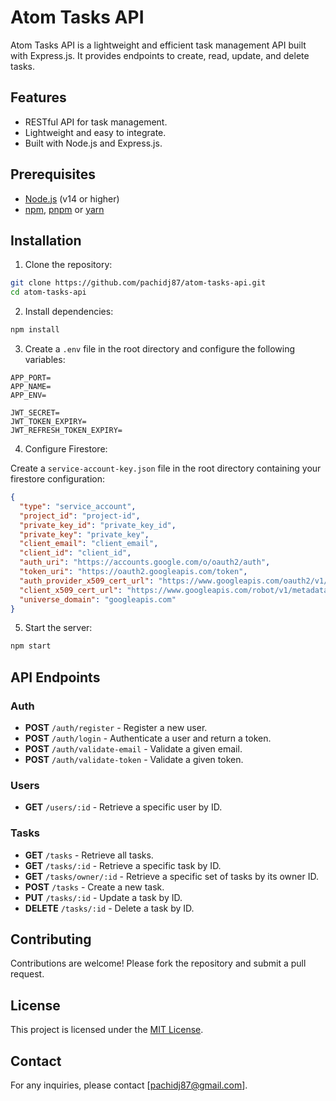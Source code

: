 # Atom Tasks API

Atom Tasks API is a lightweight and efficient task management API built with Express.js. It provides endpoints to create, read, update, and delete tasks.

## Features

- RESTful API for task management.
- Lightweight and easy to integrate.
- Built with Node.js and Express.js.

## Prerequisites

- [Node.js](https://nodejs.org/) (v14 or higher)
- [npm](https://www.npmjs.com/), [pnpm](https://pnpm.io/) or [yarn](https://yarnpkg.com/)

## Installation

1. Clone the repository:
  ```bash
  git clone https://github.com/pachidj87/atom-tasks-api.git
  cd atom-tasks-api
  ```

2. Install dependencies:
  ```bash
  npm install
  ```

3. Create a `.env` file in the root directory and configure the following variables:
  ```
  APP_PORT=
  APP_NAME=
  APP_ENV=

  JWT_SECRET=
  JWT_TOKEN_EXPIRY=
  JWT_REFRESH_TOKEN_EXPIRY=
  ```
4. Configure Firestore:

  Create a `service-account-key.json` file in the root directory containing your firestore configuration:
  ```json
  {
    "type": "service_account",
    "project_id": "project-id",
    "private_key_id": "private_key_id",
    "private_key": "private_key",
    "client_email": "client_email",
    "client_id": "client_id",
    "auth_uri": "https://accounts.google.com/o/oauth2/auth",
    "token_uri": "https://oauth2.googleapis.com/token",
    "auth_provider_x509_cert_url": "https://www.googleapis.com/oauth2/v1/certs",
    "client_x509_cert_url": "https://www.googleapis.com/robot/v1/metadata/x509/firebase-adminsdk-fbsvc%40project-id.iam.gserviceaccount.com",
    "universe_domain": "googleapis.com"
  }
  ```    

5. Start the server:
  ```bash
  npm start
  ```

## API Endpoints

### Auth

- **POST** `/auth/register` - Register a new user.
- **POST** `/auth/login` - Authenticate a user and return a token.
- **POST** `/auth/validate-email` - Validate a given email.
- **POST** `/auth/validate-token` - Validate a given token.

### Users

- **GET** `/users/:id` - Retrieve a specific user by ID.

### Tasks

- **GET** `/tasks` - Retrieve all tasks.
- **GET** `/tasks/:id` - Retrieve a specific task by ID.
- **GET** `/tasks/owner/:id` - Retrieve a specific set of tasks by its owner ID.
- **POST** `/tasks` - Create a new task.
- **PUT** `/tasks/:id` - Update a task by ID.
- **DELETE** `/tasks/:id` - Delete a task by ID.

## Contributing

Contributions are welcome! Please fork the repository and submit a pull request.

## License

This project is licensed under the [MIT License](LICENSE).

## Contact

For any inquiries, please contact [pachidj87@gmail.com].
